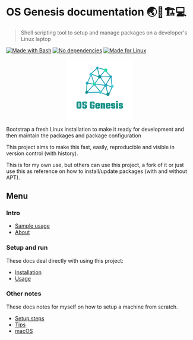 # OS Genesis documentation 🌏🧬🏗💻
>  Shell scripting tool to setup and manage packages on a developer's Linux laptop

[![Made with Bash](https://img.shields.io/badge/Made_with-Bash-blue.svg)](https://www.gnu.org/software/bash/)
[![No dependencies](https://img.shields.io/badge/dependencies-0-blue.svg)](https://www.gnu.org/software/bash/)
[![Made for Linux](https://img.shields.io/badge/Made_for-Linux_🐧-blue.svg)](https://www.linux.org/)

<p align="center">
    <img src="logo.png" width="180px">
</p>

Bootstrap a fresh Linux installation to make it ready for development and then maintain the packages and package configuration

This project aims to make this fast, easily, reproducible and visible in version control (with history).

This is for my own use, but others can use this project, a fork of it or just use this as reference on how to install/update packages (with and without APT).


## Menu

### Intro

- [Sample usage](sample-usage.md)
- [About](about.md)

### Setup and run

These docs deal directly with using this project:

- [Installation](installation.md)
- [Usage](usage.md)

### Other notes

These docs notes for myself on how to setup a machine from scratch.

- [Setup steps](setup-steps.md)
- [Tips](tips.md)
- [macOS](mac-os.md)
